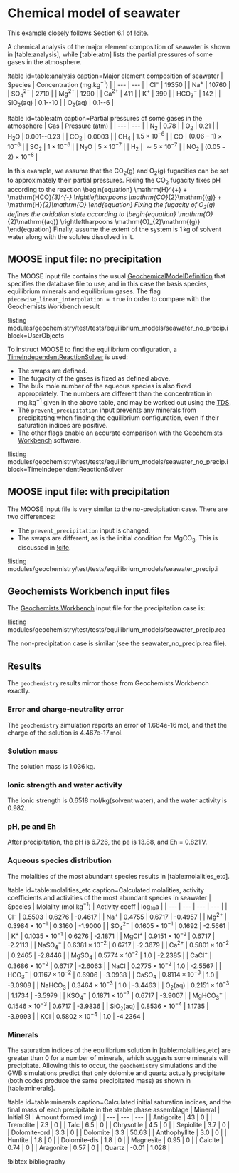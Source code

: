# Chemical model of seawater

This example closely follows Section 6.1 of [!cite](bethke_2007).

A chemical analysis of the major element composition of seawater is shown in [table:analysis], while [table:atm] lists the partial pressures of some gases in the atmosphere.

!table id=table:analysis caption=Major element composition of seawater
| Species | Concentration (mg.kg$^{-1}$) |
| --- | --- |
| Cl$^{-}$ | 19350 |
| Na$^{+}$ | 10760 |
| SO$_{4}^{2-}$ | 2710 |
| Mg$^{2+}$ | 1290 |
| Ca$^{2+}$ | 411 |
| K$^{+}$ | 399 |
| HCO$_{3}^{-}$ | 142 |
| SiO$_{2}$(aq) | 0.1--10 |
| O$_{2}$(aq) | 0.1--6 |

!table id=table:atm caption=Partial pressures of some gases in the atmosphere
| Gas | Pressure (atm) |
| --- | --- |
| N$_{2}$ | 0.78 |
| O$_{2}$ | 0.21 |
| H$_{2}$O | 0.001--0.23 |
| CO$_{2}$ | 0.0003 |
| CH$_{4}$ | $1.5\times 10^{-6}$ |
| CO | $(0.06-1)\times 10^{-6}$ |
| SO$_{2}$ | $1\times 10^{-6}$ |
| N$_{2}$O | $5\times 10^{-7}$ |
| H$_{2}$ | $\sim 5\times 10^{-7}$ |
| NO$_{2}$ | $(0.05-2)\times 10^{-8}$ |

In this example, we assume that the CO$_{2}$(g) and O$_{2}$(g) fugacities can be set to approximately their partial pressures.  Fixing the CO$_{2}$ fugacity fixes pH according to the reaction
\begin{equation}
\mathrm{H}^{+} + \mathrm{HCO}_{3}^{-} \rightleftharpoons \mathrm{CO}_{2}\mathrm{(g)} + \mathrm{H}_{2}\mathrm{O}
\end{equation}
Fixing the fugacity of O$_{2}$(g) defines the oxidation state according to
\begin{equation}
\mathrm{O}_{2}\mathrm{(aq)} \rightleftharpoons \mathrm{O}_{2}\mathrm{(g)}
\end{equation}
Finally, assume the extent of the system is 1$\,$kg of solvent water along with the solutes dissolved in it.

## MOOSE input file: no precipitation

The MOOSE input file contains the usual [GeochemicalModelDefinition](GeochemicalModelDefinition.md) that specifies the database file to use, and in this case the basis species, equilibrium minerals and equilibrium gases.  The flag `piecewise_linear_interpolation = true` in order to compare with the Geochemists Workbench result

!listing modules/geochemistry/test/tests/equilibrium_models/seawater_no_precip.i block=UserObjects

To instruct MOOSE to find the equilibrium configuration, a [TimeIndependentReactionSolver](actions/AddTimeIndependentReactionSolverAction.md) is used:

- The swaps are defined.
- The fugacity of the gases is fixed as defined above.
- The bulk mole number of the aqueous species is also fixed appropriately.  The numbers are different than the concentration in mg.kg$^{-1}$ given in the above table, and may be worked out using the [TDS](tests_and_examples/ic_unit_conversions.md).
- The `prevent_precipitation` input prevents any minerals from precipitating when finding the equilibrium configuration, even if their saturation indices are positive.
- The other flags enable an accurate comparison with the [Geochemists Workbench](https://www.gwb.com/) software.

!listing modules/geochemistry/test/tests/equilibrium_models/seawater_no_precip.i block=TimeIndependentReactionSolver

## MOOSE input file: with precipitation

The MOOSE input file is very similar to the no-precipitation case.  There are two differences:

- The `prevent_precipitation` input is changed.
- The swaps are different, as is the initial condition for MgCO$_{3}$.  This is discussed in [!cite](bethke_2007). 

!listing modules/geochemistry/test/tests/equilibrium_models/seawater_precip.i


## Geochemists Workbench input files

The [Geochemists Workbench](https://www.gwb.com/) input file for the precipitation case is:

!listing modules/geochemistry/test/tests/equilibrium_models/seawater_precip.rea

The non-precipitation case is similar (see the seawater_no_precip.rea file).

## Results

The `geochemistry` results mirror those from Geochemists Workbench exactly.

### Error and charge-neutrality error

The `geochemistry` simulation reports an error of 1.664e-16$\,$mol, and that the charge of the solution is 4.467e-17$\,$mol.

### Solution mass

The solution mass is 1.036$\,$kg.

### Ionic strength and water activity

The ionic strength is 0.6518$\,$mol/kg(solvent water), and the water activity is 0.982.

### pH, pe and Eh

After precipitation, the pH is 6.726, the pe is 13.88, and Eh = 0.821$\,$V.

### Aqueous species distribution

The molalities of the most abundant species results in [table:molalities_etc].

!table id=table:molalities_etc caption=Calculated molalities, activity coefficients and activities of the most abundant species in seawater
| Species | Molality (mol.kg$^{-1}$) | Activity coeff | log$_{10}$a |
| --- | --- | --- | --- |
| Cl$^{-}$ | 0.5503 | 0.6276 | -0.4617 |
| Na$^{+}$ | 0.4755 | 0.6717 | -0.4957 |
| Mg$^{2+}$ | $0.3984\times 10^{-1}$ | 0.3160 | -1.9000 |
| SO$_{4}^{2-}$ | $0.1605\times 10^{-1}$ | 0.1692 | -2.5661 |
| K$^{+}$ | $0.1035\times 10^{-1}$ | 0.6276 | -2.1871 |
| MgCl$^{+}$ | $0.9151\times 10^{-2}$ | 0.6717 | -2.2113 |
| NaSO$_{4}^{-}$ | $0.6381\times 10^{-2}$ | 0.6717 | -2.3679 |
| Ca$^{2+}$ | $0.5801\times 10^{-2}$ | 0.2465 | -2.8446 |
| MgSO$_{4}$ | $0.5774\times 10^{-2}$ | 1.0 | -2.2385 |
| CaCl$^{+}$ | $0.3686\times 10^{-2}$ | 0.6717 | -2.6063 |
| NaCl | $0.2775\times 10^{-2}$ | 1.0 | -2.5567 |
| HCO$_{3}^{-}$ | $0.1167\times 10^{-2}$ | 0.6906 | -3.0938 |
| CaSO$_{4}$ | $0.8114\times 10^{-3}$ | 1.0 | -3.0908 |
| NaHCO$_{3}$ | $0.3464\times 10^{-3}$ | 1.0 | -3.4463 |
| O$_{2}$(aq) | $0.2151\times 10^{-3}$ | 1.1734 | -3.5979 |
| KSO$_{4}^{-}$ | $0.1871\times 10^{-3}$ | 0.6717 | -3.9007 |
| MgHCO$_{3}^{+}$ | $0.1546\times 10^{-3}$ | 0.6717 | -3.9836 |
| SiO$_{2}$(aq) | $0.8536\times 10^{-4}$ | 1.1735 | -3.9993 |
| KCl | $0.5802\times 10^{-4}$ | 1.0 | -4.2364 |

### Minerals

The saturation indices of the equilibrium solution in [table:molalities_etc] are greater than 0 for a number of minerals, which suggests some minerals will precipitate.  Allowing this to occur, the `geochemistry` simulations and the GWB simulations predict that only dolomite and quartz actually precipitate (both codes produce the same precipitated mass) as shown in [table:minerals].

!table id=table:minerals caption=Calculated initial saturation indices, and the final mass of each precipitate in the stable phase assemblage
| Mineral | Initial SI | Amount formed (mg) |
| --- | --- | --- |
| Antigorite | 43 | 0 |
| Tremolite | 7.3 | 0 |
| Talc | 6.5 | 0 |
| Chrysotile | 4.5 | 0 |
| Sepiolite | 3.7 | 0 |
| Dolomite-ord | 3.3 | 0 |
| Dolomite | 3.3 | 50.63 |
| Anthophyllite | 3.0 | 0 |
| Huntite | 1.8 | 0 |
| Dolomite-dis | 1.8 | 0 |
| Magnesite | 0.95 | 0 |
| Calcite | 0.74 | 0 |
| Aragonite | 0.57 | 0 |
| Quartz | -0.01 | 1.028 |

!bibtex bibliography